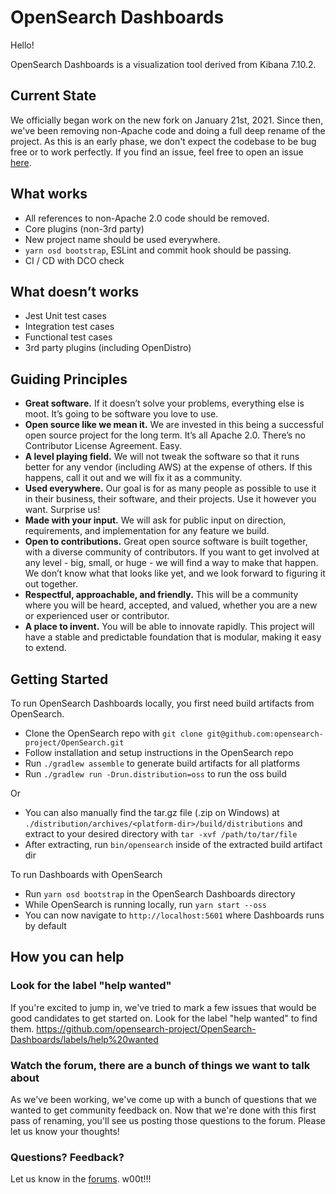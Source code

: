 # OpenSearch Dashboards

Hello!

OpenSearch Dashboards is a visualization tool derived from Kibana 7.10.2.

## Current State

We officially began work on the new fork on January 21st, 2021. Since then, we've been removing non-Apache code and doing a full deep rename of the project. As this is an early phase, we don't expect the codebase to be bug free or to work perfectly. If you find an issue, feel free to open an issue [here](https://github.com/opensearch-project/OpenSearch-Dashboards/issues). 

## What works

* All references to non-Apache 2.0 code should be removed.
* Core plugins (non-3rd party)
* New project name should be used everywhere.
* ```yarn osd bootstrap```, ESLint and commit hook should be passing.
* CI / CD with DCO check

## What doesn’t works

* Jest Unit test cases
* Integration test cases
* Functional test cases
* 3rd party plugins (including OpenDistro)

## Guiding Principles


* **Great software.** If it doesn’t solve your problems, everything else is moot. It’s going to be software you love to use.
* **Open source like we mean it.** We are invested in this being a successful open source project for the long term. It’s all Apache 2.0. There’s no Contributor License Agreement. Easy.
* **A level playing field.** We will not tweak the software so that it runs better for any vendor (including AWS) at the expense of others. If this happens, call it out and we will fix it as a community.
* **Used everywhere.** Our goal is for as many people as possible to use it in their business, their software, and their projects. Use it however you want. Surprise us!
* **Made with your input.** We will ask for public input on direction, requirements, and implementation for any feature we build.
* **Open to contributions.** Great open source software is built together, with a diverse community of contributors. If you want to get involved at any level - big, small, or huge - we will find a way to make that happen. We don’t know what that looks like yet, and we look forward to figuring it out together.
* **Respectful, approachable, and friendly.** This will be a community where you will be heard, accepted, and valued, whether you are a new or experienced user or contributor.
* **A place to invent.** You will be able to innovate rapidly. This project will have a stable and predictable foundation that is modular, making it easy to extend.

## Getting Started

To run OpenSearch Dashboards locally, you first need build artifacts from OpenSearch.
* Clone the OpenSearch repo with ```git clone git@github.com:opensearch-project/OpenSearch.git```
* Follow installation and setup instructions in the OpenSearch repo
* Run ```./gradlew assemble``` to generate build artifacts for all platforms
* Run ```./gradlew run -Drun.distribution=oss``` to run the oss build

Or
* You can also manually find the tar.gz file (.zip on Windows) at ```./distribution/archives/<platform-dir>/build/distributions``` and extract to your desired directory with ```tar -xvf /path/to/tar/file```
* After extracting, run ```bin/opensearch``` inside of the extracted build artifact dir

To run Dashboards with OpenSearch
* Run ```yarn osd bootstrap``` in the OpenSearch Dashboards directory
* While OpenSearch is running locally, run ```yarn start --oss```
* You can now navigate to ```http://localhost:5601``` where Dashboards runs by default

## How you can help

### Look for the label "help wanted"

If you're excited to jump in, we've tried to mark a few issues that would be good candidates to get started on. Look for the label "help wanted" to find them. https://github.com/opensearch-project/OpenSearch-Dashboards/labels/help%20wanted

### Watch the forum, there are a bunch of things we want to talk about

As we've been working, we've come up with a bunch of questions that we wanted to get community feedback on. Now that we're done with this first pass of renaming, you'll see us posting those questions to the forum. Please let us know your thoughts!

### Questions? Feedback?

Let us know in the [forums](https://discuss.opendistrocommunity.dev/). w00t!!!
